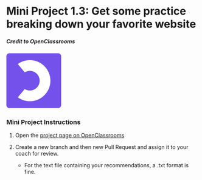 # Mini Project 1.3: Get some practice breaking down your favorite website

##### Credit to OpenClassrooms
![Become](https://github.com/OCclassprojects/logo/blob/master/fav-icon.png?raw=true)

### Mini Project Instructions

1. Open the [project page on OpenClassrooms](https://openclassrooms.com/en/courses/3523321-optimize-your-website-with-devtools/6785681-get-some-practice-breakdowning-your-favorite-website)

2. Create a new branch and then new Pull Request and assign it to your coach for review.
    * For the text file containing your recommendations, a .txt format is fine.
